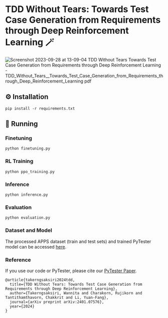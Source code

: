 # TDD Without Tears: Towards Test Case Generation from Requirements through Deep Reinforcement Learning :magic_wand:

![Screenshot 2023-09-28 at 13-09-04 TDD Without Tears Towards Test Case Generation from Requirements through Deep Reinforcement Learning - TDD_Without_Tears__Towards_Test_Case_Generation_from_Requirements_through_Deep_Reinforcement_Learning pdf](https://github.com/tddpytester/pytester/assets/146339482/0daf2abd-6846-4ee3-b772-bd9dae091768)


## :gear: Installation
```
pip install -r requirements.txt
```

## :running: Running

### Finetuning
```
python finetuning.py
```

### RL Training
```
python ppo_training.py
```

### Inference
```
python inference.py
```

### Evaluation
```
python evaluation.py
```

### Dataset and Model

The processed APPS dataset (train and test sets) and trained PyTester model can be accessed [here](https://drive.google.com/drive/folders/1ZPoCXkSitQmreo9CMj0fzsxYWT9k6zYz?usp=share_link).

### Reference

If you use our code or PyTester, please cite our [PyTester Paper](https://arxiv.org/abs/2401.07576).

```
@article{takerngsaksiri2024tdd,
  title={TDD Without Tears: Towards Test Case Generation from Requirements through Deep Reinforcement Learning},
  author={Takerngsaksiri, Wannita and Charakorn, Rujikorn and Tantithamthavorn, Chakkrit and Li, Yuan-Fang},
  journal={arXiv preprint arXiv:2401.07576},
  year={2024}
}
```
